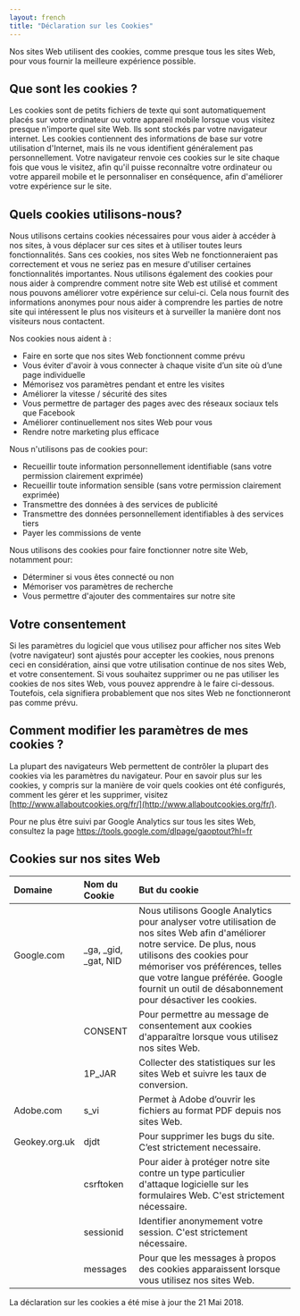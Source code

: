 ```yaml
---
layout: french
title: "Déclaration sur les Cookies"
---
```


Nos sites Web utilisent des cookies, comme presque tous les sites Web, pour vous fournir la meilleure expérience possible.

## Que sont les cookies ?

Les cookies sont de petits fichiers de texte qui sont automatiquement placés sur votre ordinateur ou votre appareil mobile lorsque vous visitez presque n'importe quel site Web. Ils sont stockés par votre navigateur internet. Les cookies contiennent des informations de base sur votre utilisation d'Internet, mais ils ne vous identifient généralement pas personnellement. Votre navigateur renvoie ces cookies sur le site chaque fois que vous le visitez, afin qu'il puisse reconnaître votre ordinateur ou votre appareil mobile et le personnaliser en conséquence, afin d'améliorer votre expérience sur le site. 

## Quels cookies utilisons-nous?

Nous utilisons certains cookies nécessaires pour vous aider à accéder à nos sites, à vous déplacer sur ces sites et à utiliser toutes leurs fonctionnalités. Sans ces cookies, nos sites Web ne fonctionneraient pas correctement et vous ne seriez pas en mesure d'utiliser certaines fonctionnalités importantes. Nous utilisons également des cookies pour nous aider à comprendre comment notre site Web est utilisé et comment nous pouvons améliorer votre expérience sur celui-ci. Cela nous fournit des informations anonymes pour nous aider à comprendre les parties de notre site qui intéressent le plus nos visiteurs et à surveiller la manière dont nos visiteurs nous contactent. 

Nos cookies nous aident à : 
- Faire en sorte que nos sites Web fonctionnent comme prévu
- Vous éviter d'avoir à vous connecter à chaque visite d’un site où d’une page individuelle
- Mémorisez vos paramètres pendant et entre les visites
- Améliorer la vitesse / sécurité des sites
- Vous permettre de partager des pages avec des réseaux sociaux tels que Facebook
- Améliorer continuellement nos sites Web pour vous
- Rendre notre marketing plus efficace

Nous n'utilisons pas de cookies pour:
- Recueillir toute information personnellement identifiable (sans votre permission clairement exprimée)
- Recueillir toute information sensible (sans votre permission clairement exprimée)
- Transmettre des données à des services de publicité
- Transmettre des données personnellement identifiables à des services tiers
- Payer les commissions de vente

Nous utilisons des cookies pour faire fonctionner notre site Web, notamment pour:
- Déterminer si vous êtes connecté ou non
- Mémoriser vos paramètres de recherche
- Vous permettre d'ajouter des commentaires sur notre site

## Votre consentement 

Si les paramètres du logiciel que vous utilisez pour afficher nos sites Web (votre navigateur) sont ajustés pour accepter les cookies, nous prenons ceci en considération, ainsi que votre utilisation continue de nos sites Web, et votre consentement. Si vous souhaitez supprimer ou ne pas utiliser les cookies de nos sites Web, vous pouvez apprendre à le faire ci-dessous. Toutefois, cela signifiera probablement que nos sites Web ne fonctionneront pas comme prévu.

## Comment modifier les paramètres de mes cookies ? 

La plupart des navigateurs Web permettent de contrôler la plupart des cookies via les paramètres du navigateur. Pour en savoir plus sur les cookies, y compris sur la manière de voir quels cookies ont été configurés, comment les gérer et les supprimer, visitez [http://www.allaboutcookies.org/fr/](http://www.allaboutcookies.org/fr/).

Pour ne plus être suivi par Google Analytics sur tous les sites Web, consultez la page https://tools.google.com/dlpage/gaoptout?hl=fr

## Cookies sur nos sites Web

| Domaine | Nom du Cookie | But du cookie |
| :----- | :---------- | :------ |
| Google.com | \_ga, \_gid, \_gat, NID | Nous utilisons Google Analytics pour analyser votre utilisation de nos sites Web afin d'améliorer notre service. De plus, nous utilisons des cookies pour mémoriser vos préférences, telles que votre langue préférée. Google fournit un outil de désabonnement pour désactiver les cookies. |
| | CONSENT | Pour permettre au message de consentement aux cookies d'apparaître lorsque vous utilisez nos sites Web. |
| | 1P_JAR | Collecter des statistiques sur les sites Web et suivre les taux de conversion. |
| Adobe.com | s_vi | Permet à Adobe d’ouvrir les fichiers au format PDF depuis nos sites Web. |
| Geokey.org.uk | djdt | Pour supprimer les bugs du site. C’est strictement necessaire. |
| | csrftoken | Pour aider à protéger notre site contre un type particulier d'attaque logicielle sur les formulaires Web. C'est strictement nécessaire. |
| | sessionid | Identifier anonymement votre session. C'est strictement nécessaire. |
| | messages | Pour que les messages à propos des cookies apparaissent lorsque vous utilisez nos sites Web. |

La déclaration sur les cookies a été mise à jour the 21 Mai 2018. 
